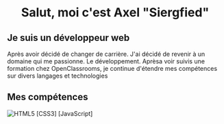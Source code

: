 <h1 align="center">Salut, moi c'est Axel "Siergfied"</h1>

## Je suis un développeur web
Après avoir décidé de changer de carrière. J'ai décidé de revenir à un domaine qui me passionne. Le développement. Aprèsa voir suivis une formation chez OpenClassrooms, je continue d'étendre mes compétences sur divers langages et technologies

## Mes compétences
![HTML5](https://img.shields.io/badge/HTML5-E34F26?style=for-the-badge&logo=html5&logoColor=white)
[CSS3]
[JavaScript]
